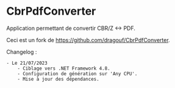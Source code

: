 CbrPdfConverter
===============

Application permettant de convertir CBR/Z <-> PDF.

Ceci est un fork de https://github.com/dragouf/CbrPdfConverter.

Changelog :

	- Le 21/07/2023
		- Ciblage vers .NET Framework 4.8.
		- Configuration de génération sur 'Any CPU'.
		- Mise à jour des dépendances.

